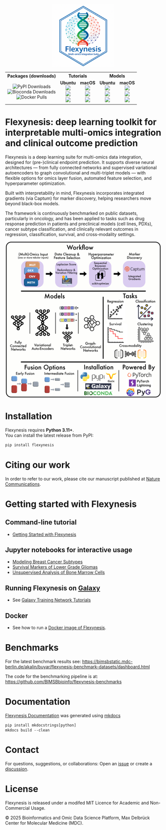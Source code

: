 
<p align="center">
  <img alt="logo" src="https://github.com/BIMSBbioinfo/flexynesis/raw/main/img/logo.png" width="40%">
</p>

<table align="center">
  <tr>
    <th align="center">Packages (downloads)</th>
    <th align="center" colspan="2">Tutorials</th>
    <th align="center" colspan="2">Models</th>
  </tr>
  <tr>
    <td align="center">
      <img src="https://img.shields.io/pepy/dt/flexynesis?label=PyPI" alt="PyPI Downloads"/><br>
      <img src="https://img.shields.io/conda/dn/bioconda/flexynesis?label=Bioconda" alt="Bioconda Downloads"/><br>
      <img src="https://img.shields.io/docker/pulls/borauyar/flexynesis?label=Docker" alt="Docker Pulls"/>
    </td>
    <!-- Tutorials Ubuntu -->
    <td align="center">
      <b>Ubuntu</b><br>
      <img src="https://img.shields.io/github/actions/workflow/status/BIMSBbioinfo/flexynesis/tutorials.yml?branch=main&job=Tutorials%20Python%203.11%20on%20ubuntu-latest&label=Py3.11"/><br>
      <img src="https://img.shields.io/github/actions/workflow/status/BIMSBbioinfo/flexynesis/tutorials.yml?branch=main&job=Tutorials%20Python%203.12%20on%20ubuntu-latest&label=Py3.12"/><br>
      <img src="https://img.shields.io/github/actions/workflow/status/BIMSBbioinfo/flexynesis/tutorials.yml?branch=main&job=Tutorials%20Python%203.x%20on%20ubuntu-latest&label=Latest"/>
    </td>
    <!-- Tutorials macOS -->
    <td align="center">
      <b>macOS</b><br>
      <img src="https://img.shields.io/github/actions/workflow/status/BIMSBbioinfo/flexynesis/tutorials.yml?branch=main&job=Tutorials%20Python%203.11%20on%20macos-latest&label=Py3.11"/><br>
      <img src="https://img.shields.io/github/actions/workflow/status/BIMSBbioinfo/flexynesis/tutorials.yml?branch=main&job=Tutorials%20Python%203.12%20on%20macos-latest&label=Py3.12"/><br>
      <img src="https://img.shields.io/github/actions/workflow/status/BIMSBbioinfo/flexynesis/tutorials.yml?branch=main&job=Tutorials%20Python%203.x%20on%20macos-latest&label=Latest"/>
    </td>
    <!-- Models Ubuntu -->
    <td align="center">
      <b>Ubuntu</b><br>
      <img src="https://img.shields.io/github/actions/workflow/status/BIMSBbioinfo/flexynesis/models.yml?branch=main&job=Python%203.11%20on%20ubuntu-latest&label=Py3.11"/><br>
      <img src="https://img.shields.io/github/actions/workflow/status/BIMSBbioinfo/flexynesis/models.yml?branch=main&job=Python%203.12%20on%20ubuntu-latest&label=Py3.12"/><br>
      <img src="https://img.shields.io/github/actions/workflow/status/BIMSBbioinfo/flexynesis/models.yml?branch=main&job=Python%203.x%20on%20ubuntu-latest&label=Latest"/>
    </td>
    <!-- Models macOS -->
    <td align="center">
      <b>macOS</b><br>
      <img src="https://img.shields.io/github/actions/workflow/status/BIMSBbioinfo/flexynesis/models.yml?branch=main&job=Python%203.11%20on%20macos-latest&label=Py3.11"/><br>
      <img src="https://img.shields.io/github/actions/workflow/status/BIMSBbioinfo/flexynesis/models.yml?branch=main&job=Python%203.12%20on%20macos-latest&label=Py3.12"/><br>
      <img src="https://img.shields.io/github/actions/workflow/status/BIMSBbioinfo/flexynesis/models.yml?branch=main&job=Python%203.x%20on%20macos-latest&label=Latest"/>
    </td>
  </tr>
</table>



# Flexynesis: deep learning toolkit for interpretable multi-omics integration and clinical outcome prediction

Flexynesis is a deep learning suite for multi-omics data integration, designed for (pre-)clinical endpoint prediction. It supports diverse neural architectures — from fully connected networks and supervised variational autoencoders to graph convolutional and multi-triplet models — with flexible options for omics layer fusion, automated feature selection, and hyperparameter optimization.

Built with interpretability in mind, Flexynesis incorporates integrated gradients (via Captum) for marker discovery, helping researchers move beyond black-box models.

The framework is continuously benchmarked on public datasets, particularly in oncology, and has been applied to tasks such as drug response prediction in patients and preclinical models (cell lines, PDXs), cancer subtype classification, and clinically relevant outcomes in regression, classification, survival, and cross-modality settings.

<p align="center">
  <img alt="workflow" src="https://github.com/BIMSBbioinfo/flexynesis/raw/main/img/graphical_abstract.jpg">
</p>

# Installation

Flexynesis requires **Python 3.11+**.  
You can install the latest release from PyPI:

```bash
pip install flexynesis
```

# Citing our work

In order to refer to our work, please cite our manuscript published at [Nature Communications](https://www.nature.com/articles/s41467-025-63688-5). 

# Getting started with Flexynesis

## Command-line tutorial

- [Getting Started with Flexynesis](https://bimsbstatic.mdc-berlin.de/akalin/buyar/flexynesis/site/getting_started/)

## Jupyter notebooks for interactive usage

- [Modeling Breast Cancer Subtypes](https://github.com/BIMSBbioinfo/flexynesis/blob/main/examples/tutorials/brca_subtypes.ipynb)
- [Survival Markers of Lower Grade Gliomas](https://github.com/BIMSBbioinfo/flexynesis/blob/main/examples/tutorials/survival_subtypes_LGG_GBM.ipynb)
- [Unsupervised Analysis of Bone Marrow Cells](https://github.com/BIMSBbioinfo/flexynesis/blob/main/examples/tutorials/unsupervised_analysis_single_cell.ipynb)

## Running Flexynesis on [Galaxy](https://usegalaxy.eu/)

- See [Galaxy Training Network Tutorials](https://github.com/BIMSBbioinfo/flexynesis/discussions/107)

## Docker

- See how to run a [Docker image of Flexynesis](https://github.com/BIMSBbioinfo/flexynesis/discussions/110#discussion-8836611). 

# Benchmarks

For the latest benchmark results see: 
https://bimsbstatic.mdc-berlin.de/akalin/buyar/flexynesis-benchmark-datasets/dashboard.html

The code for the benchmarking pipeline is at: https://github.com/BIMSBbioinfo/flexynesis-benchmarks

# Documentation

[Flexynesis Documentation](https://bimsbstatic.mdc-berlin.de/akalin/buyar/flexynesis/site/getting_started/) was generated using [mkdocs](https://mkdocstrings.github.io/) 

```
pip install mkdocstrings[python]
mkdocs build --clean
```

# Contact

For questions, suggestions, or collaborations: Open an [issue](https://github.com/BIMSBbioinfo/flexynesis/issues) or create a [discussion](https://github.com/BIMSBbioinfo/flexynesis/discussions).  

# License 

Flexynesis is released under a modifed MIT Licence for Academic and Non-Commercial Usage. 

© 2025 Bioinformatics and Omic Data Science Platform, Max Delbrück Center for Molecular Medicine (MDC).


